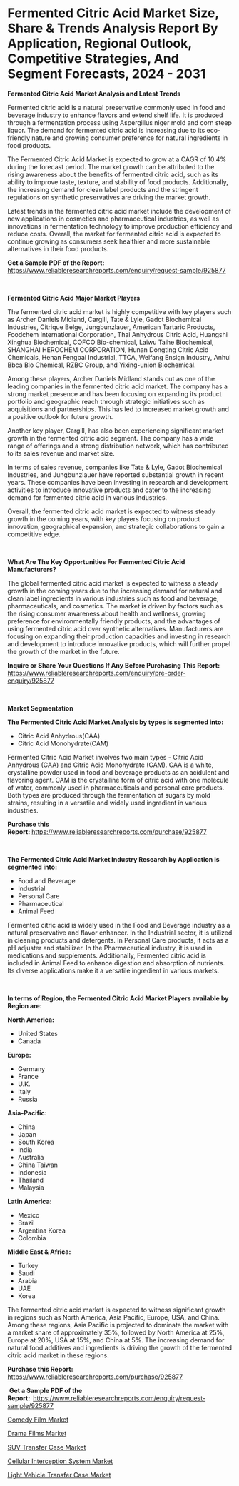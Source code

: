 <p><h1>Fermented Citric Acid Market Size, Share & Trends Analysis Report By Application, Regional Outlook, Competitive Strategies, And Segment Forecasts, 2024 - 2031</h1></p><p><strong>Fermented Citric Acid Market Analysis and Latest Trends</strong></p>
<p><p>Fermented citric acid is a natural preservative commonly used in food and beverage industry to enhance flavors and extend shelf life. It is produced through a fermentation process using Aspergillus niger mold and corn steep liquor. The demand for fermented citric acid is increasing due to its eco-friendly nature and growing consumer preference for natural ingredients in food products.</p><p>The Fermented Citric Acid Market is expected to grow at a CAGR of 10.4% during the forecast period. The market growth can be attributed to the rising awareness about the benefits of fermented citric acid, such as its ability to improve taste, texture, and stability of food products. Additionally, the increasing demand for clean label products and the stringent regulations on synthetic preservatives are driving the market growth.</p><p>Latest trends in the fermented citric acid market include the development of new applications in cosmetics and pharmaceutical industries, as well as innovations in fermentation technology to improve production efficiency and reduce costs. Overall, the market for fermented citric acid is expected to continue growing as consumers seek healthier and more sustainable alternatives in their food products.</p></p>
<p><strong>Get a Sample PDF of the Report:&nbsp;</strong> <a href="https://www.reliableresearchreports.com/enquiry/request-sample/925877">https://www.reliableresearchreports.com/enquiry/request-sample/925877</a></p>
<p>&nbsp;</p>
<p><strong>Fermented Citric Acid Major Market Players</strong></p>
<p><p>The fermented citric acid market is highly competitive with key players such as Archer Daniels Midland, Cargill, Tate & Lyle, Gadot Biochemical Industries, Citrique Belge, Jungbunzlauer, American Tartaric Products, Foodchem International Corporation, Thai Anhydrous Citric Acid, Huangshi Xinghua Biochemical, COFCO Bio-chemical, Laiwu Taihe Biochemical, SHANGHAI HEROCHEM CORPORATION, Hunan Dongting Citric Acid Chemicals, Henan Fengbai Industrial, TTCA, Weifang Ensign Industry, Anhui Bbca Bio Chemical, RZBC Group, and Yixing-union Biochemical.</p><p>Among these players, Archer Daniels Midland stands out as one of the leading companies in the fermented citric acid market. The company has a strong market presence and has been focusing on expanding its product portfolio and geographic reach through strategic initiatives such as acquisitions and partnerships. This has led to increased market growth and a positive outlook for future growth.</p><p>Another key player, Cargill, has also been experiencing significant market growth in the fermented citric acid segment. The company has a wide range of offerings and a strong distribution network, which has contributed to its sales revenue and market size.</p><p>In terms of sales revenue, companies like Tate & Lyle, Gadot Biochemical Industries, and Jungbunzlauer have reported substantial growth in recent years. These companies have been investing in research and development activities to introduce innovative products and cater to the increasing demand for fermented citric acid in various industries.</p><p>Overall, the fermented citric acid market is expected to witness steady growth in the coming years, with key players focusing on product innovation, geographical expansion, and strategic collaborations to gain a competitive edge.</p></p>
<p>&nbsp;</p>
<p><strong>What Are The Key Opportunities For Fermented Citric Acid Manufacturers?</strong></p>
<p><p>The global fermented citric acid market is expected to witness a steady growth in the coming years due to the increasing demand for natural and clean label ingredients in various industries such as food and beverage, pharmaceuticals, and cosmetics. The market is driven by factors such as the rising consumer awareness about health and wellness, growing preference for environmentally friendly products, and the advantages of using fermented citric acid over synthetic alternatives. Manufacturers are focusing on expanding their production capacities and investing in research and development to introduce innovative products, which will further propel the growth of the market in the future.</p></p>
<p><strong>Inquire or Share Your Questions If Any Before Purchasing This Report:</strong> <a href="https://www.reliableresearchreports.com/enquiry/pre-order-enquiry/925877">https://www.reliableresearchreports.com/enquiry/pre-order-enquiry/925877</a></p>
<p>&nbsp;</p>
<p><strong>Market Segmentation</strong></p>
<p><strong>The Fermented Citric Acid Market Analysis by types is segmented into:</strong></p>
<p><ul><li>Citric Acid Anhydrous(CAA)</li><li>Citric Acid Monohydrate(CAM)</li></ul></p>
<p><p>Fermented Citric Acid Market involves two main types - Citric Acid Anhydrous (CAA) and Citric Acid Monohydrate (CAM). CAA is a white, crystalline powder used in food and beverage products as an acidulent and flavoring agent. CAM is the crystalline form of citric acid with one molecule of water, commonly used in pharmaceuticals and personal care products. Both types are produced through the fermentation of sugars by mold strains, resulting in a versatile and widely used ingredient in various industries.</p></p>
<p><strong>Purchase this Report:&nbsp;</strong><a href="https://www.reliableresearchreports.com/purchase/925877">https://www.reliableresearchreports.com/purchase/925877</a></p>
<p>&nbsp;</p>
<p><strong>The Fermented Citric Acid Market Industry Research by Application is segmented into:</strong></p>
<p><ul><li>Food and Beverage</li><li>Industrial</li><li>Personal Care</li><li>Pharmaceutical</li><li>Animal Feed</li></ul></p>
<p><p>Fermented citric acid is widely used in the Food and Beverage industry as a natural preservative and flavor enhancer. In the Industrial sector, it is utilized in cleaning products and detergents. In Personal Care products, it acts as a pH adjuster and stabilizer. In the Pharmaceutical industry, it is used in medications and supplements. Additionally, Fermented citric acid is included in Animal Feed to enhance digestion and absorption of nutrients. Its diverse applications make it a versatile ingredient in various markets.</p></p>
<p>&nbsp;</p>
<p><strong>In terms of Region, the Fermented Citric Acid Market Players available by Region are:</strong></p>
<p>
    <p> <strong> North America: </strong>
        <ul>
            <li>United States</li>
            <li>Canada</li>
        </ul>
        </p> 
    <p> <strong> Europe: </strong>
        <ul>
            <li>Germany</li>
            <li>France</li>
            <li>U.K.</li>
            <li>Italy</li>
            <li>Russia</li>
        </ul>
        </p> 
    <p> <strong> Asia-Pacific: </strong>
        <ul>
            <li>China</li>
            <li>Japan</li>
            <li>South Korea</li>
            <li>India</li>
            <li>Australia</li>
            <li>China Taiwan</li>
            <li>Indonesia</li>
            <li>Thailand</li>
            <li>Malaysia</li>
        </ul>
        </p> 
    <p> <strong> Latin America: </strong>
        <ul>
            <li>Mexico</li>
            <li>Brazil</li>
            <li>Argentina Korea</li>
            <li>Colombia</li>
        </ul>
        </p> 
    <p> <strong> Middle East & Africa: </strong>
        <ul>
            <li>Turkey</li>
            <li>Saudi</li>
            <li>Arabia</li>
            <li>UAE</li>
            <li>Korea</li>
        </ul>
    </p>
    </p>
<p><p>The fermented citric acid market is expected to witness significant growth in regions such as North America, Asia Pacific, Europe, USA, and China. Among these regions, Asia Pacific is projected to dominate the market with a market share of approximately 35%, followed by North America at 25%, Europe at 20%, USA at 15%, and China at 5%. The increasing demand for natural food additives and ingredients is driving the growth of the fermented citric acid market in these regions.</p></p>
<p><strong>Purchase this Report: </strong><a href="https://www.reliableresearchreports.com/purchase/925877">https://www.reliableresearchreports.com/purchase/925877</a></p>
<p>&nbsp;<strong>Get a Sample PDF of the Report:&nbsp;&nbsp;</strong><a href="https://www.reliableresearchreports.com/enquiry/request-sample/925877">https://www.reliableresearchreports.com/enquiry/request-sample/925877</a></p>
<p><strong></strong></p>
<p><p><a href="https://medium.com/@juliecastro06/comedy-film-market-report-reveals-the-latest-trends-and-growth-opportunities-of-this-market-ca4e1d206f3c">Comedy Film Market</a></p><p><a href="https://medium.com/@juliecastro06/analyzing-drama-films-market-global-industry-perspective-and-forecast-2024-to-2031-09477fe79b91">Drama Films Market</a></p><p><a href="https://github.com/ChiragRp1/Market-Research-Report-List-3/blob/main/suv-transfer-case-market.md">SUV Transfer Case Market</a></p><p><a href="https://medium.com/@tiffanytran1905/analyzing-cellular-interception-system-market-global-industry-perspective-and-forecast-2024-to-43fe4000dddd">Cellular Interception System Market</a></p><p><a href="https://github.com/Hazelklievgspy6vdcsmu106w/Market-Research-Report-List-1/blob/main/light-vehicle-transfer-case-market.md">Light Vehicle Transfer Case Market</a></p></p>